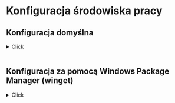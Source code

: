 # Konfiguracja środowiska pracy

## Konfiguracja domyślna
<details><summary>Click</summary>
<ol type="1">
<li>Pobierz i zainstaluj IDE - (ang. Integrated Devlopment Environment) <a href="https://code.visualstudio.com">Visual Studio Code</a>. </li>
<li>Zainstaluj <a href="https://learn.microsoft.com/en-us/powershell/azure/install-azps-windows?view=azps-10.4.1&tabs=powershell&pivots=windows-msi">Azure PowerShell</a> oraz <a href="https://learn.microsoft.com/en-us/cli/azure/install-azure-cli-windows?tabs=azure-cli">AzCLI</a>. </li> 
<li>Zajrzyj do <a href="https://github.com/Azure/bicep">repozytorium</a> oraz zainstaluj <a href="https://learn.microsoft.com/en-us/azure/azure-resource-manager/bicep/install">Azure Bicep</a>.</li>
</ol>
</details><br>
</p>

## Konfiguracja za pomocą Windows Package Manager (winget)
<details><summary>Click</summary>
<ol type="1">
<li>Użyj <a href="https://learn.microsoft.com/en-us/windows/package-manager/winget/">Windows Package Manager</a> żeby zarządzać aplikacjami.</li>
<li>Przygotuj IDE (ang. Integrated Development Environment) -  Visual Studio Code <code>winget search vscode</code> </li>
<li>Zainstaluj <a href="https://learn.microsoft.com/en-us/powershell/azure/install-azure-powershell?view=azps-10.4.1">Azure PowerShell</a> oraz <a href="https://learn.microsoft.com/en-us/cli/azure/install-azure-cli-windows?tabs=azure-cli">AzCLI</a>. </li> 
<li>Zajrzyj do <a href="https://github.com/Azure/bicep">repozytorium</a> oraz zainstaluj <a href="https://winget.run/pkg/Microsoft/Bicep">Azure Bicep</a>.</li>
</ol>
</details><br>
</p>
